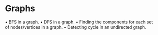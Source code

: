 # Graphs

• BFS in a graph.
• DFS in a graph.
• Finding the components for each set of nodes/vertices in a graph.
• Detecting cycle in an undirected graph.
   
